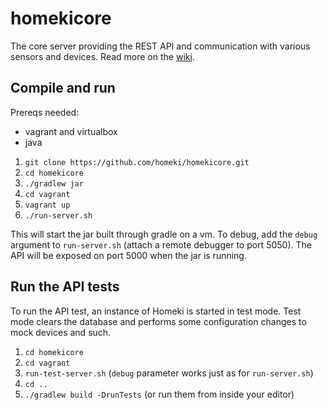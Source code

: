 homekicore
==========
The core server providing the REST API and communication with various sensors and devices.
Read more on the [wiki](../../wiki).

Compile and run
---------------
Prereqs needed:
 * vagrant and virtualbox
 * java

1. `git clone https://github.com/homeki/homekicore.git`
2. `cd homekicore`
3. `./gradlew jar`
4. `cd vagrant`
5. `vagrant up`
6. `./run-server.sh`

This will start the jar built through gradle on a vm. To debug, add the `debug` argument to `run-server.sh`
(attach a remote debugger to port 5050). The API will be exposed on port 5000 when the jar is running.

Run the API tests
-----------------

To run the API test, an instance of Homeki is started in test mode. Test mode clears the database and performs some configuration changes to mock devices and such.

1. `cd homekicore`
2. `cd vagrant`
3. `run-test-server.sh` (`debug` parameter works just as for `run-server.sh`)
4. `cd ..`
5. `./gradlew build -DrunTests` (or run them from inside your editor)

